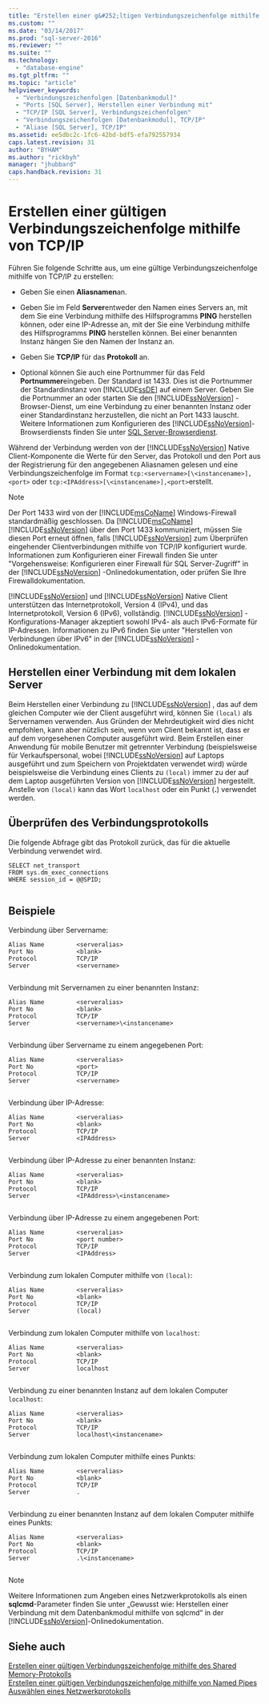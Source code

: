 ```yaml
---
title: "Erstellen einer g&#252;ltigen Verbindungszeichenfolge mithilfe von TCP/IP | Microsoft Docs"
ms.custom: ""
ms.date: "03/14/2017"
ms.prod: "sql-server-2016"
ms.reviewer: ""
ms.suite: ""
ms.technology: 
  - "database-engine"
ms.tgt_pltfrm: ""
ms.topic: "article"
helpviewer_keywords: 
  - "Verbindungszeichenfolgen [Datenbankmodul]"
  - "Ports [SQL Server], Herstellen einer Verbindung mit"
  - "TCP/IP [SQL Server], Verbindungszeichenfolgen"
  - "Verbindungszeichenfolgen [Datenbankmodul], TCP/IP"
  - "Aliase [SQL Server], TCP/IP"
ms.assetid: ee5dbc2c-1fc6-42bd-bdf5-efa792557934
caps.latest.revision: 31
author: "BYHAM"
ms.author: "rickbyh"
manager: "jhubbard"
caps.handback.revision: 31
---
```

# Erstellen einer g&#252;ltigen Verbindungszeichenfolge mithilfe von TCP/IP
  Führen Sie folgende Schritte aus, um eine gültige Verbindungszeichenfolge mithilfe von TCP/IP zu erstellen:  
  
-   Geben Sie einen **Aliasnamen**an.  
  
-   Geben Sie im Feld **Server**entweder den Namen eines Servers an, mit dem Sie eine Verbindung mithilfe des Hilfsprogramms **PING** herstellen können, oder eine IP-Adresse an, mit der Sie eine Verbindung mithilfe des Hilfsprogramms **PING** herstellen können. Bei einer benannten Instanz hängen Sie den Namen der Instanz an.  
  
-   Geben Sie **TCP/IP** für das **Protokoll** an.  
  
-   Optional können Sie auch eine Portnummer für das Feld **Portnummer**eingeben. Der Standard ist 1433. Dies ist die Portnummer der Standardinstanz von [!INCLUDE[ssDE](../../includes/ssde-md.md)] auf einem Server. Geben Sie die Portnummer an oder starten Sie den [!INCLUDE[ssNoVersion](../../includes/ssnoversion-md.md)] -Browser-Dienst, um eine Verbindung zu einer benannten Instanz oder einer Standardinstanz herzustellen, die nicht an Port 1433 lauscht. Weitere Informationen zum Konfigurieren des [!INCLUDE[ssNoVersion](../../includes/ssnoversion-md.md)]-Browserdiensts finden Sie unter [SQL Server-Browserdienst](../../tools/configuration-manager/sql-server-browser-service.md).  
  
 Während der Verbindung werden von der [!INCLUDE[ssNoVersion](../../includes/ssnoversion-md.md)] Native Client-Komponente die Werte für den Server, das Protokoll und den Port aus der Registrierung für den angegebenen Aliasnamen gelesen und eine Verbindungszeichenfolge im Format `tcp:<servername>[\<instancename>],<port>` oder `tcp:<IPAddress>[\<instancename>],<port>`erstellt.  
  
> [!NOTE]  
>  Der Port 1433 wird von der [!INCLUDE[msCoName](../../includes/msconame-md.md)] Windows-Firewall standardmäßig geschlossen. Da [!INCLUDE[msCoName](../../includes/msconame-md.md)][!INCLUDE[ssNoVersion](../../includes/ssnoversion-md.md)] über den Port 1433 kommuniziert, müssen Sie diesen Port erneut öffnen, falls [!INCLUDE[ssNoVersion](../../includes/ssnoversion-md.md)] zum Überprüfen eingehender Clientverbindungen mithilfe von TCP/IP konfiguriert wurde. Informationen zum Konfigurieren einer Firewall finden Sie unter "Vorgehensweise: Konfigurieren einer Firewall für SQL Server-Zugriff" in der [!INCLUDE[ssNoVersion](../../includes/ssnoversion-md.md)] -Onlinedokumentation, oder prüfen Sie Ihre Firewalldokumentation.  
  
 [!INCLUDE[ssNoVersion](../../includes/ssnoversion-md.md)] und [!INCLUDE[ssNoVersion](../../includes/ssnoversion-md.md)] Native Client unterstützen das Internetprotokoll, Version 4 (IPv4), und das Internetprotokoll, Version 6 (IPv6), vollständig. [!INCLUDE[ssNoVersion](../../includes/ssnoversion-md.md)] -Konfigurations-Manager akzeptiert sowohl IPv4- als auch IPv6-Formate für IP-Adressen. Informationen zu IPv6 finden Sie unter "Herstellen von Verbindungen über IPv6" in der [!INCLUDE[ssNoVersion](../../includes/ssnoversion-md.md)] -Onlinedokumentation.  
  
## Herstellen einer Verbindung mit dem lokalen Server  
 Beim Herstellen einer Verbindung zu [!INCLUDE[ssNoVersion](../../includes/ssnoversion-md.md)] , das auf dem gleichen Computer wie der Client ausgeführt wird, können Sie `(local)` als Servernamen verwenden. Aus Gründen der Mehrdeutigkeit wird dies nicht empfohlen, kann aber nützlich sein, wenn vom Client bekannt ist, dass er auf dem vorgesehenen Computer ausgeführt wird. Beim Erstellen einer Anwendung für mobile Benutzer mit getrennter Verbindung (beispielsweise für Verkaufspersonal, wobei [!INCLUDE[ssNoVersion](../../includes/ssnoversion-md.md)] auf Laptops ausgeführt und zum Speichern von Projektdaten verwendet wird) würde beispielsweise die Verbindung eines Clients zu `(local)` immer zu der auf dem Laptop ausgeführten Version von [!INCLUDE[ssNoVersion](../../includes/ssnoversion-md.md)] hergestellt. Anstelle von `(local)` kann das Wort `localhost` oder ein Punkt (**.**) verwendet werden.  
  
## Überprüfen des Verbindungsprotokolls  
 Die folgende Abfrage gibt das Protokoll zurück, das für die aktuelle Verbindung verwendet wird.  
  
```  
SELECT net_transport   
FROM sys.dm_exec_connections   
WHERE session_id = @@SPID;  
  
```  
  
## Beispiele  
 Verbindung über Servername:  
  
```  
Alias Name         <serveralias>  
Port No            <blank>  
Protocol           TCP/IP  
Server             <servername>  
  
```  
  
 Verbindung mit Servernamen zu einer benannten Instanz:  
  
```  
Alias Name         <serveralias>  
Port No            <blank>  
Protocol           TCP/IP  
Server             <servername>\<instancename>  
  
```  
  
 Verbindung über Servername zu einem angegebenen Port:  
  
```  
Alias Name         <serveralias>  
Port No            <port>  
Protocol           TCP/IP  
Server             <servername>  
  
```  
  
 Verbindung über IP-Adresse:  
  
```  
Alias Name         <serveralias>  
Port No            <blank>  
Protocol           TCP/IP  
Server             <IPAddress>  
  
```  
  
 Verbindung über IP-Adresse zu einer benannten Instanz:  
  
```  
Alias Name         <serveralias>  
Port No            <blank>  
Protocol           TCP/IP  
Server             <IPAddress>\<instancename>  
  
```  
  
 Verbindung über IP-Adresse zu einem angegebenen Port:  
  
```  
Alias Name         <serveralias>  
Port No            <port number>  
Protocol           TCP/IP  
Server             <IPAddress>  
  
```  
  
 Verbindung zum lokalen Computer mithilfe von `(local)`:  
  
```  
Alias Name         <serveralias>  
Port No            <blank>  
Protocol           TCP/IP  
Server             (local)  
  
```  
  
 Verbindung zum lokalen Computer mithilfe von `localhost`:  
  
```  
Alias Name         <serveralias>  
Port No            <blank>  
Protocol           TCP/IP  
Server             localhost  
  
```  
  
 Verbindung zu einer benannten Instanz auf dem lokalen Computer `localhost`:  
  
```  
Alias Name         <serveralias>  
Port No            <blank>  
Protocol           TCP/IP  
Server             localhost\<instancename>  
  
```  
  
 Verbindung zum lokalen Computer mithilfe eines Punkts:  
  
```  
Alias Name         <serveralias>  
Port No            <blank>  
Protocol           TCP/IP  
Server             .  
  
```  
  
 Verbindung zu einer benannten Instanz auf dem lokalen Computer mithilfe eines Punkts:  
  
```  
Alias Name         <serveralias>  
Port No            <blank>  
Protocol           TCP/IP  
Server             .\<instancename>  
  
```  
  
> [!NOTE]  
>  Weitere Informationen zum Angeben eines Netzwerkprotokolls als einen **sqlcmd**-Parameter finden Sie unter „Gewusst wie: Herstellen einer Verbindung mit dem Datenbankmodul mithilfe von sqlcmd“ in der [!INCLUDE[ssNoVersion](../../includes/ssnoversion-md.md)]-Onlinedokumentation.  
  
## Siehe auch  
 [Erstellen einer gültigen Verbindungszeichenfolge mithilfe des Shared Memory-Protokolls](../../tools/configuration-manager/creating-a-valid-connection-string-using-shared-memory-protocol.md)   
 [Erstellen einer gültigen Verbindungszeichenfolge mithilfe von Named Pipes](../Topic/Creating%20a%20Valid%20Connection%20String%20Using%20Named%20Pipes.md)   
 [Auswählen eines Netzwerkprotokolls](../Topic/Choosing%20a%20Network%20Protocol.md)  
  
  
